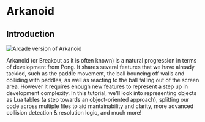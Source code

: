# Arkanoid

## Introduction

![Arcade version of Arkanoid](https://upload.wikimedia.org/wikipedia/en/a/a2/Arkanoid.png)

Arkanoid (or Breakout as it is often known) is a natural progression in terms of development from Pong. It shares several features that we have already tackled, such as the paddle movement, the ball bouncing off walls and colliding with paddles, as well as reacting to the ball falling out of the screen area. However it requires enough new features to represent a step up in development complexity. In this tutorial, we'll look into representing objects as Lua tables (a step towards an object-oriented approach), splitting our code across multiple files to aid mantainability and clarity, more advanced collision detection & resolution logic, and much more!